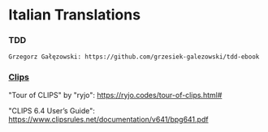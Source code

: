 # Italian Translations

### TDD
	Grzegorz Gałęzowski: https://github.com/grzesiek-galezowski/tdd-ebook

### [Clips](https://www.clipsrules.net)
"Tour of CLIPS" by "ryjo": https://ryjo.codes/tour-of-clips.html#

"CLIPS 6.4 User’s Guide": https://www.clipsrules.net/documentation/v641/bpg641.pdf
